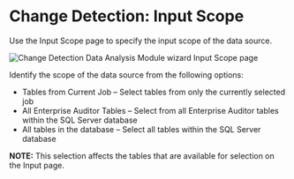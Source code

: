 # Change Detection: Input Scope

Use the Input Scope page to specify the input scope of the data source.

![Change Detection Data Analysis Module wizard Input Scope page](/img/product_docs/accessanalyzer/11.6/admin/analysis/sqlviewcreation/inputscope.webp)

Identify the scope of the data source from the following options:

- Tables from Current Job – Select tables from only the currently selected job
- All Enterprise Auditor Tables – Select from all Enterprise Auditor tables within the SQL Server
  database
- All tables in the database – Select all tables within the SQL Server database

**NOTE:** This selection affects the tables that are available for selection on the Input page.
